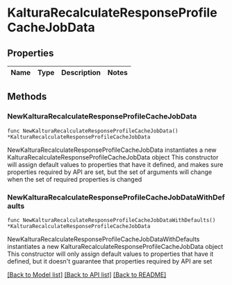 # KalturaRecalculateResponseProfileCacheJobData

## Properties

Name | Type | Description | Notes
------------ | ------------- | ------------- | -------------

## Methods

### NewKalturaRecalculateResponseProfileCacheJobData

`func NewKalturaRecalculateResponseProfileCacheJobData() *KalturaRecalculateResponseProfileCacheJobData`

NewKalturaRecalculateResponseProfileCacheJobData instantiates a new KalturaRecalculateResponseProfileCacheJobData object
This constructor will assign default values to properties that have it defined,
and makes sure properties required by API are set, but the set of arguments
will change when the set of required properties is changed

### NewKalturaRecalculateResponseProfileCacheJobDataWithDefaults

`func NewKalturaRecalculateResponseProfileCacheJobDataWithDefaults() *KalturaRecalculateResponseProfileCacheJobData`

NewKalturaRecalculateResponseProfileCacheJobDataWithDefaults instantiates a new KalturaRecalculateResponseProfileCacheJobData object
This constructor will only assign default values to properties that have it defined,
but it doesn't guarantee that properties required by API are set


[[Back to Model list]](../README.md#documentation-for-models) [[Back to API list]](../README.md#documentation-for-api-endpoints) [[Back to README]](../README.md)


